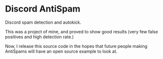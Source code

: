 # Discord AntiSpam

Discord spam detection and autokick.

This was a project of mine, and proved to show good results (very few false positives and high detection rate.)

Now, I release this source code in the hopes that future people making AntiSpams will have an open source example to look at.
